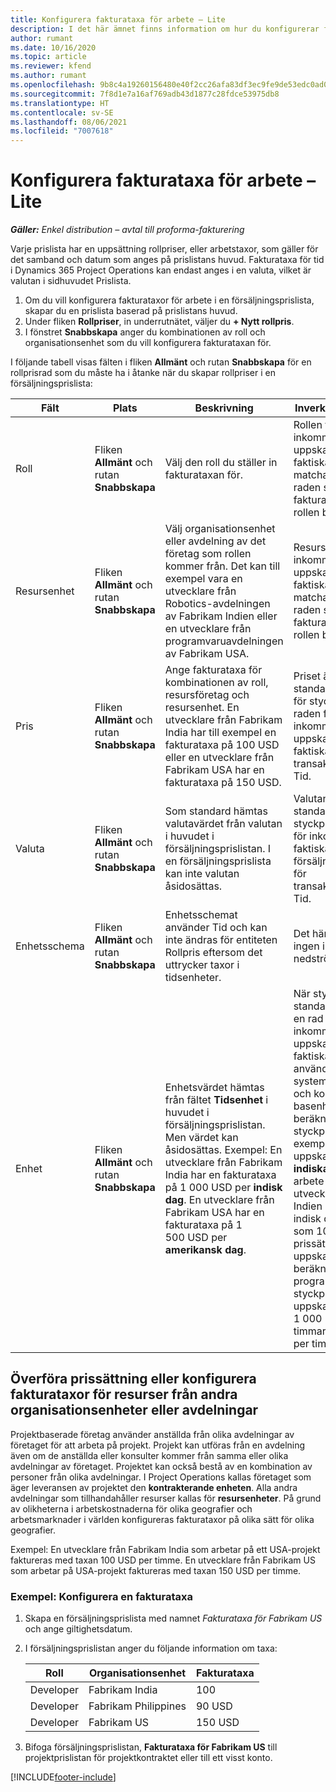 ```yaml
---
title: Konfigurera fakturataxa för arbete – Lite
description: I det här ämnet finns information om hur du konfigurerar fakturataxa för arbete i Project Operations.
author: rumant
ms.date: 10/16/2020
ms.topic: article
ms.reviewer: kfend
ms.author: rumant
ms.openlocfilehash: 9b8c4a19260156480e40f2cc26afa83df3ec9fe9de53edc0ad0ca8c7b78bf352
ms.sourcegitcommit: 7f8d1e7a16af769adb43d1877c28fdce53975db8
ms.translationtype: HT
ms.contentlocale: sv-SE
ms.lasthandoff: 08/06/2021
ms.locfileid: "7007618"
---
```

# <a name="set-up-labor-bill-rates---lite"></a>Konfigurera fakturataxa för arbete – Lite

_**Gäller:** Enkel distribution – avtal till proforma-fakturering_

Varje prislista har en uppsättning rollpriser, eller arbetstaxor, som gäller för det samband och datum som anges på prislistans huvud. Fakturataxa för tid i Dynamics 365 Project Operations kan endast anges i en valuta, vilket är valutan i sidhuvudet Prislista.

1. Om du vill konfigurera fakturataxor för arbete i en försäljningsprislista, skapar du en prislista baserad på prislistans huvud. 
2. Under fliken **Rollpriser**, in underrutnätet, väljer du **+ Nytt rollpris**. 
3. I fönstret **Snabbskapa** anger du kombinationen av roll och organisationsenhet som du vill konfigurera fakturataxan för.

  I följande tabell visas fälten i fliken **Allmänt** och rutan **Snabbskapa** för en rollprisrad som du måste ha i åtanke när du skapar rollpriser i en försäljningsprislista:

  | Fält | Plats | Beskrivning | Inverkan nedströms |
  | --- | --- | --- | --- |
  | Roll | Fliken **Allmänt** och rutan **Snabbskapa** | Välj den roll du ställer in fakturataxan för. | Rollen för inkommande uppskattade eller faktiska värden matchas mot den här raden så att fakturataxan för rollen blir standard. |
  | Resursenhet | Fliken **Allmänt** och rutan **Snabbskapa** | Välj organisationsenhet eller avdelning av det företag som rollen kommer från. Det kan till exempel vara en utvecklare från Robotics-avdelningen av Fabrikam Indien eller en utvecklare från programvaruavdelningen av Fabrikam USA. | Resursenheten för inkommande uppskattade eller faktiska värden matchas mot den här raden så att fakturataxan för rollen blir standard. |
  | Pris | Fliken **Allmänt** och rutan **Snabbskapa** | Ange fakturataxa för kombinationen av roll, resursföretag och resursenhet. En utvecklare från Fabrikam India har till exempel en fakturataxa på 100 USD eller en utvecklare från Fabrikam USA har en fakturataxa på 150 USD. | Priset är standardfakturataxan för styckpriset på raden för inkommande uppskattade eller faktiska värden för transaktionsklassen Tid. |
  | Valuta | Fliken **Allmänt** och rutan **Snabbskapa**| Som standard hämtas valutavärdet från valutan i huvudet i försäljningsprislistan. I en försäljningsprislista kan inte valutan åsidosättas. | Valutan är standardvalutan för styckpriset på raden för inkommande faktiska försäljningsvärden för transaktionsklassen Tid. |
  | Enhetsschema | Fliken **Allmänt** och rutan **Snabbskapa** | Enhetsschemat använder Tid och kan inte ändras för entiteten Rollpris eftersom det uttrycker taxor i tidsenheter. | Det här fältet har ingen inverkan nedströms. |
  | Enhet | Fliken **Allmänt** och rutan **Snabbskapa** | Enhetsvärdet hämtas från fältet **Tidsenhet** i huvudet i försäljningsprislistan. Men värdet kan åsidosättas. Exempel: En utvecklare från Fabrikam India har en fakturataxa på 1 000 USD per **indisk dag**. En utvecklare från Fabrikam USA har en fakturataxa på 1 500 USD per **amerikansk dag**. | När styckpriset standardiseras från en rad för inkommande uppskattade eller faktiska värden använder systemet systemet för enheter och konvertering i basenheter för att beräkna ett styckpris. Till exempel är en uppskattning på 10 **indiska dagar** av arbete för en utvecklare från Indien och enheten indisk dag definieras som 10 timmar. Vid prissättning av uppskattningsrad beräknar programmet styckpriset i uppskattningen som 1 000 USD/10 timmar = 100 USD per timme. |


## <a name="transfer-pricing-or-set-up-bill-rates-for-resources-from-other-organizational-units-or-divisions"></a>Överföra prissättning eller konfigurera fakturataxor för resurser från andra organisationsenheter eller avdelningar 

Projektbaserade företag använder anställda från olika avdelningar av företaget för att arbeta på projekt. Projekt kan utföras från en avdelning även om de anställda eller konsulter kommer från samma eller olika avdelningar av företaget. Projektet kan också bestå av en kombination av personer från olika avdelningar. I Project Operations kallas företaget som äger leveransen av projektet den **kontrakterande enheten**. Alla andra avdelningar som tillhandahåller resurser kallas för **resursenheter**. På grund av olikheterna i arbetskostnaderna för olika geografier och arbetsmarknader i världen konfigureras fakturataxor på olika sätt för olika geografier.

Exempel: En utvecklare från Fabrikam India som arbetar på ett USA-projekt faktureras med taxan 100 USD per timme. En utvecklare från Fabrikam US som arbetar på USA-projekt faktureras med taxan 150 USD per timme.

### <a name="example-set-up-a-bill-rate"></a>Exempel: Konfigurera en fakturataxa

1. Skapa en försäljningsprislista med namnet *Fakturataxa för Fabrikam US* och ange giltighetsdatum.
2. I försäljningsprislistan anger du följande information om taxa:

    | Roll | Organisationsenhet | Fakturataxa |
    | --- | --- | --- |
    | Developer | Fabrikam India | 100 |
    | Developer | Fabrikam Philippines | 90 USD |
    | Developer | Fabrikam US | 150 USD |

3. Bifoga försäljningsprislistan, **Fakturataxa för Fabrikam US** till projektprislistan för projektkontraktet eller till ett visst konto.


[!INCLUDE[footer-include](../../includes/footer-banner.md)]